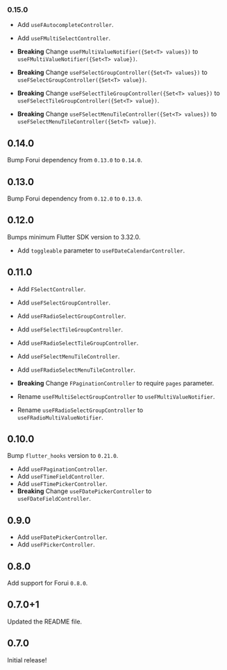 ### 0.15.0
* Add `useFAutocompleteController`.
* Add `useFMultiSelectController`.

* **Breaking** Change `useFMultiValueNotifier({Set<T> values})` to `useFMultiValueNotifier({Set<T> value})`.
* **Breaking** Change `useFSelectGroupController({Set<T> values})` to `useFSelectGroupController({Set<T> value})`.
* **Breaking** Change `useFSelectTileGroupController({Set<T> values})` to `useFSelectTileGroupController({Set<T> value})`.
* **Breaking** Change `useFSelectMenuTileController({Set<T> values})` to `useFSelectMenuTileController({Set<T> value})`.


## 0.14.0

Bump Forui dependency from `0.13.0` to `0.14.0`.


## 0.13.0

Bump Forui dependency from `0.12.0` to `0.13.0`.


## 0.12.0

Bumps minimum Flutter SDK version to 3.32.0.

* Add `toggleable` parameter to `useFDateCalendarController`.


## 0.11.0
* Add `FSelectController`.

* Add `useFSelectGroupController`.
* Add `useFRadioSelectGroupController`.

* Add `useFSelectTileGroupController`.
* Add `useFRadioSelectTileGroupController`.

* Add `useFSelectMenuTileController`.
* Add `useFRadioSelectMenuTileController`.

* **Breaking** Change `FPaginationController` to require `pages` parameter.
* Rename `useFMultiSelectGroupController` to `useFMultiValueNotifier`.
* Rename `useFRadioSelectGroupController` to `useFRadioMultiValueNotifier`.

## 0.10.0
Bump `flutter_hooks` version to `0.21.0`.

* Add `useFPaginationController`.
* Add `useFTimeFieldController`.
* Add `useFTimePickerController`.
* **Breaking** Change `useFDatePickerController` to `useFDateFieldController`.

## 0.9.0

* Add `useFDatePickerController`.
* Add `useFPickerController`.


## 0.8.0

Add support for Forui `0.8.0`.


## 0.7.0+1

Updated the README file.


## 0.7.0

Initial release!
